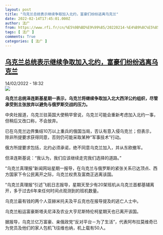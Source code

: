 ```yaml
---
layout: post
title: "乌克兰总统表示继续争取加入北约，富豪们纷纷逃离乌克兰"
date: 2022-02-14T17:45:01.000Z
author: 法广
from: https://www.rfi.fr/cn/%E5%9B%BD%E9%99%85/20220214-%E4%B9%8C%E5%85%8B%E5%85%B0%E6%80%BB%E7%BB%9F%E8%A1%A8%E7%A4%BA%E7%BB%A7%E7%BB%AD%E4%BA%89%E5%8F%96%E5%8A%A0%E5%85%A5%E5%8C%97%E7%BA%A6%EF%BC%8C%E5%AF%8C%E8%B1%AA%E4%BB%AC%E7%BA%B7%E7%BA%B7%E9%80%83%E7%A6%BB%E4%B9%8C%E5%85%8B%E5%85%B0
tags: [ 法广 ]
comments: True
categories: [ 法广 ]
---
```

<!--1644860701000-->
[乌克兰总统表示继续争取加入北约，富豪们纷纷逃离乌克兰](https://www.rfi.fr/cn/%E5%9B%BD%E9%99%85/20220214-%E4%B9%8C%E5%85%8B%E5%85%B0%E6%80%BB%E7%BB%9F%E8%A1%A8%E7%A4%BA%E7%BB%A7%E7%BB%AD%E4%BA%89%E5%8F%96%E5%8A%A0%E5%85%A5%E5%8C%97%E7%BA%A6%EF%BC%8C%E5%AF%8C%E8%B1%AA%E4%BB%AC%E7%BA%B7%E7%BA%B7%E9%80%83%E7%A6%BB%E4%B9%8C%E5%85%8B%E5%85%B0)
------

<div>
<div>14/02/2022 - 18:32</div><img src="https://s.rfi.fr/media/display/795e237e-7a23-11ec-8bd8-005056bfb2b6/w:1280/p:16x9/5471116c9dd22f9f696c4b427d559cc16489eaa6.jpg"><p><strong>                    乌克兰总统泽连斯基星期一表示，乌克兰将继续争取加入北大西洋公约组织，尽管承受到主张放弃以避免与俄罗斯交战的压力。                </strong></p><div >                    <p>中央社报道，乌克兰驻英国大使稍早曾说，乌克兰可能会重新考虑加入北约一事，但稍后又改口称，不会放弃。</p><p>已在乌克兰边界集结10万以上重兵的俄国当局，否认有意入侵乌克兰；但表示，除非所提要求获得同意，否则仍可能采取某种“军事技术”行动。</p><p>俄方所提要求包括，北约必须承诺，绝不同意乌克兰加入，并从东欧撤军。</p><p>但泽连斯基说：“我认为，我们应该继续走完我们选择的道路。”</p><p>“乌克兰真理报”新闻网站星期一报导，在乌克兰与俄罗斯的紧张关系已达顶点、西方国家下令公民离开之际，乌克兰权贵及富商正逃离该国。</p><p>“乌克兰真理报”引述飞航日志报导，星期天至少有20架班机从乌克兰首都基辅离开，多于过去6年来任何时间点观测到的班机数量。</p><p>乌克兰最有钱的两个人亚赫米托夫及平丘克也在报导提及的逃亡人士中。</p><p>乌克兰船运富豪斯塔夫尼泽及农业大亨尼斯特伦柯星期天也已离开该国。</p><p>据报导，乌克兰亿万富豪、亲俄政党“反对平台－为了生活”，代表阿布拉莫维奇已为党员及他们的家人包机飞往维也纳，机上载有50人。</p>                                            <div data-selfpromo-newsletter>    </div>    <div data-selfpromo-app>    </div>                </div>
</div>
